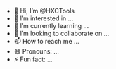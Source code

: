 - 👋 Hi, I’m @HXCTools
- 👀 I’m interested in ...
- 🌱 I’m currently learning ...
- 💞️ I’m looking to collaborate on ...
- 📫 How to reach me ...
- 😄 Pronouns: ...
- ⚡ Fun fact: ...

<!---
HXCTools/HXCTools is a ✨ special ✨ repository because its `README.md` (this file) appears on your GitHub profile.
You can click the Preview link to take a look at your changes.
--->
